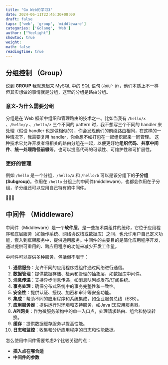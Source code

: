```yaml
---
title: "Go Web的学习3"
date: 2024-06-11T22:45:30+08:00
draft: false
taps: ['web', 'group', 'middleware']
categories: ['Golang', 'Web']
author: ["Yeelight"]
showtoc: true
weight:
math: false
readingTime: true
---
```


## 分组控制 （Group）

说到 **GROUP** 我就想起来 MySQL 中的 SQL 语句  `GROUP BY`，他们本质上不一样但其实想做的事情就是分组，这里的分组是路由分组。

### 意义-为什么需要分组

分组是在 Web 框架中组织和管理路由的技术之一。比如当我有 `/hello/x` 、`/hello/y` 、`/hello/z` 三个不同的 pattern 时，我不想写三个不同的 handler 来处理（假设 handler 也是做相似的），你会发现他们的前缀路由相同，在这样的一种情况下，我需要复用 handler，你会想不如打包在一起组织起来一同管理。
这种技术它允许开发者将相关的路由分组在一起，以便更好地**组织代码**、**共享中间件**、**统一处理路径前缀**等。也可以提高代码的可读性、可维护性和可扩展性。

### 更好的管理

例如 `/hello` 是一个分组，`/hello/a` 和 `/hello/b` 可以是该分组下的**子分组 (Subgroup)**。作用在 `/hello` 分组上的中间件(middleware)，也都会作用在子分组，子分组还可以应用自己特有的中间件。

🚧🚧🚧

## 中间件 （Middleware）

中间件（Middleware）是一个**软件层**，是一些技术类组件的统称，它位于应用程序和底层服务（如操作系统、网络协议栈或数据库）之间，也允许用户自己定义功能，嵌入到框架服务中，提供通用服务。中间件的主要目的是简化应用程序开发，通过提供可重用的、跨应用程序的功能来减少开发工作量。

中间件可以提供多种服务，包括但不限于：

1. **通信服务**：允许不同的应用程序或组件通过网络进行通信。
2. **数据管理**：提供数据存储、检索和管理的抽象层，如数据库中间件。
3. **消息传递**：支持异步消息传递，如消息队列或发布/订阅系统。
4. **事务处理**：确保分布式系统中的事务完整性和一致性。
5. **安全性**：提供认证、授权、加密和审计等安全功能。
6. **集成**：帮助不同的应用程序和系统集成，如企业服务总线（ESB）。
7. **应用服务器**：提供运行时环境和支持服务，如Java EE应用服务器。
8. **API网关**：作为微服务架构中的单一入口点，处理请求路由、组合和协议转换。
9. **缓存**：提供数据缓存服务以提高性能。
10. **日志和监控**：收集和分析应用程序的日志和性能数据。

怎么使用中间件需要考虑2个比较关键的点：

- **插入点在哪合适**
- **中间件的参数**
